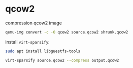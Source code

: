 # qcow2

compression qcow2 image
```bash
qemu-img convert -c -O qcow2 source.qcow2 shrunk.qcow2
```

install `virt-sparsify`:
```bash 
sudo apt install libguestfs-tools
```

```bash
virt-sparsify source.qcow2 --compress output.qcow2
```


